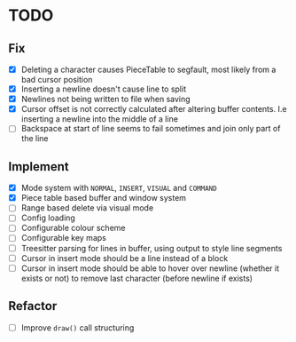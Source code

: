 # TODO

## Fix

* [X] Deleting a character causes PieceTable to segfault, most likely from a bad cursor position
* [X] Inserting a newline doesn't cause line to split
* [X] Newlines not being written to file when saving
* [X] Cursor offset is not correctly calculated after altering buffer contents. I.e inserting a newline into the middle of a line
* [ ] Backspace at start of line seems to fail sometimes and join only part of the line

## Implement

* [X] Mode system with `NORMAL`, `INSERT`, `VISUAL` and `COMMAND`
* [X] Piece table based buffer and window system
* [ ] Range based delete via visual mode
* [ ] Config loading
* [ ] Configurable colour scheme
* [ ] Configurable key maps
* [ ] Treesitter parsing for lines in buffer, using output to style line segments
* [ ] Cursor in insert mode should be a line instead of a block
* [ ] Cursor in insert mode should be able to hover over newline (whether it exists or not) to remove last character (before newline if exists)

## Refactor

* [ ] Improve `draw()` call structuring
